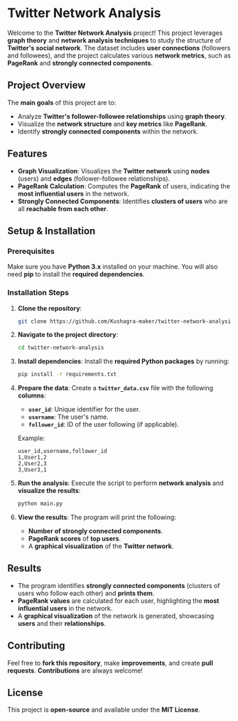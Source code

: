 # Twitter Network Analysis

Welcome to the **Twitter Network Analysis** project! This project leverages **graph theory** and **network analysis techniques** to study the structure of **Twitter's social network**. The dataset includes **user connections** (followers and followees), and the project calculates various **network metrics**, such as **PageRank** and **strongly connected components**.

## Project Overview

The **main goals** of this project are to:

- Analyze **Twitter's follower-followee relationships** using **graph theory**.
- Visualize the **network structure** and **key metrics** like **PageRank**.
- Identify **strongly connected components** within the network.

## Features

- **Graph Visualization**: Visualizes the **Twitter network** using **nodes** (users) and **edges** (follower-followee relationships).
- **PageRank Calculation**: Computes the **PageRank** of users, indicating the **most influential users** in the network.
- **Strongly Connected Components**: Identifies **clusters of users** who are all **reachable from each other**.

## Setup & Installation

### Prerequisites

Make sure you have **Python 3.x** installed on your machine. You will also need **pip** to install the **required dependencies**.

### Installation Steps

1. **Clone the repository**:

   ```bash
   git clone https://github.com/Kushagra-maker/twitter-network-analysis.git

2. **Navigate to the project directory**:

   ```bash
   cd twitter-network-analysis

3. **Install dependencies**: Install the **required Python packages** by running:

   ```bash
   pip install -r requirements.txt

4. **Prepare the data**: Create a **`twitter_data.csv`** file with the following **columns**:

   - **`user_id`**: Unique identifier for the user.
   - **`username`**: The user's name.
   - **`follower_id`**: ID of the user following (if applicable).

   Example:

   ```csv
   user_id,username,follower_id
   1,User1,2
   2,User2,3
   3,User3,1

5. **Run the analysis**: Execute the script to perform **network analysis** and **visualize the results**:

   ```bash
   python main.py

6. **View the results**: The program will print the following:

   - **Number of strongly connected components**.
   - **PageRank scores** of **top users**.
   - A **graphical visualization** of the **Twitter network**.

## Results

- The program identifies **strongly connected components** (clusters of users who follow each other) and **prints them**.
- **PageRank values** are calculated for each user, highlighting the **most influential users** in the network.
- A **graphical visualization** of the network is generated, showcasing **users** and their **relationships**.

## Contributing

Feel free to **fork this repository**, make **improvements**, and create **pull requests**. **Contributions** are always welcome!

## License

This project is **open-source** and available under the **MIT License**.
